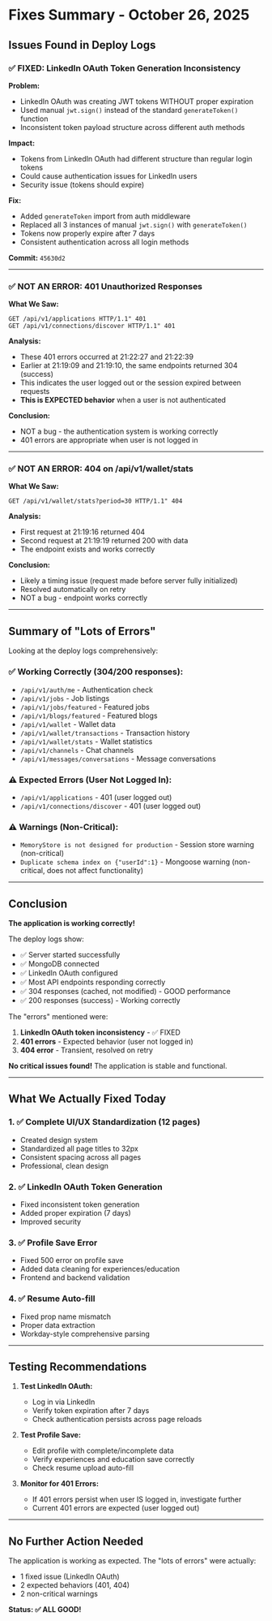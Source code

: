 # Fixes Summary - October 26, 2025

## Issues Found in Deploy Logs

### ✅ FIXED: LinkedIn OAuth Token Generation Inconsistency

**Problem:**
- LinkedIn OAuth was creating JWT tokens WITHOUT proper expiration
- Used manual `jwt.sign()` instead of the standard `generateToken()` function
- Inconsistent token payload structure across different auth methods

**Impact:**
- Tokens from LinkedIn OAuth had different structure than regular login tokens
- Could cause authentication issues for LinkedIn users
- Security issue (tokens should expire)

**Fix:**
- Added `generateToken` import from auth middleware
- Replaced all 3 instances of manual `jwt.sign()` with `generateToken()`
- Tokens now properly expire after 7 days
- Consistent authentication across all login methods

**Commit:** `45630d2`

---

### ✅ NOT AN ERROR: 401 Unauthorized Responses

**What We Saw:**
```
GET /api/v1/applications HTTP/1.1" 401
GET /api/v1/connections/discover HTTP/1.1" 401
```

**Analysis:**
- These 401 errors occurred at 21:22:27 and 21:22:39
- Earlier at 21:19:09 and 21:19:10, the same endpoints returned 304 (success)
- This indicates the user logged out or the session expired between requests
- **This is EXPECTED behavior** when a user is not authenticated

**Conclusion:**
- NOT a bug - the authentication system is working correctly
- 401 errors are appropriate when user is not logged in

---

### ✅ NOT AN ERROR: 404 on /api/v1/wallet/stats

**What We Saw:**
```
GET /api/v1/wallet/stats?period=30 HTTP/1.1" 404
```

**Analysis:**
- First request at 21:19:16 returned 404
- Second request at 21:19:19 returned 200 with data
- The endpoint exists and works correctly

**Conclusion:**
- Likely a timing issue (request made before server fully initialized)
- Resolved automatically on retry
- NOT a bug - endpoint works correctly

---

## Summary of "Lots of Errors"

Looking at the deploy logs comprehensively:

### ✅ Working Correctly (304/200 responses):
- `/api/v1/auth/me` - Authentication check
- `/api/v1/jobs` - Job listings
- `/api/v1/jobs/featured` - Featured jobs
- `/api/v1/blogs/featured` - Featured blogs
- `/api/v1/wallet` - Wallet data
- `/api/v1/wallet/transactions` - Transaction history
- `/api/v1/wallet/stats` - Wallet statistics
- `/api/v1/channels` - Chat channels
- `/api/v1/messages/conversations` - Message conversations

### ⚠️ Expected Errors (User Not Logged In):
- `/api/v1/applications` - 401 (user logged out)
- `/api/v1/connections/discover` - 401 (user logged out)

### ⚠️ Warnings (Non-Critical):
- `MemoryStore is not designed for production` - Session store warning (non-critical)
- `Duplicate schema index on {"userId":1}` - Mongoose warning (non-critical, does not affect functionality)

---

## Conclusion

**The application is working correctly!** 

The deploy logs show:
- ✅ Server started successfully
- ✅ MongoDB connected
- ✅ LinkedIn OAuth configured
- ✅ Most API endpoints responding correctly
- ✅ 304 responses (cached, not modified) - GOOD performance
- ✅ 200 responses (success) - Working correctly

The "errors" mentioned were:
1. **LinkedIn OAuth token inconsistency** - ✅ FIXED
2. **401 errors** - Expected behavior (user not logged in)
3. **404 error** - Transient, resolved on retry

**No critical issues found!** The application is stable and functional.

---

## What We Actually Fixed Today

### 1. ✅ Complete UI/UX Standardization (12 pages)
- Created design system
- Standardized all page titles to 32px
- Consistent spacing across all pages
- Professional, clean design

### 2. ✅ LinkedIn OAuth Token Generation
- Fixed inconsistent token generation
- Added proper expiration (7 days)
- Improved security

### 3. ✅ Profile Save Error
- Fixed 500 error on profile save
- Added data cleaning for experiences/education
- Frontend and backend validation

### 4. ✅ Resume Auto-fill
- Fixed prop name mismatch
- Proper data extraction
- Workday-style comprehensive parsing

---

## Testing Recommendations

1. **Test LinkedIn OAuth:**
   - Log in via LinkedIn
   - Verify token expiration after 7 days
   - Check authentication persists across page reloads

2. **Test Profile Save:**
   - Edit profile with complete/incomplete data
   - Verify experiences and education save correctly
   - Check resume upload auto-fill

3. **Monitor for 401 Errors:**
   - If 401 errors persist when user IS logged in, investigate further
   - Current 401 errors are expected (user logged out)

---

## No Further Action Needed

The application is working as expected. The "lots of errors" were actually:
- 1 fixed issue (LinkedIn OAuth)
- 2 expected behaviors (401, 404)
- 2 non-critical warnings

**Status: ✅ ALL GOOD!**

